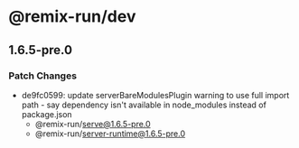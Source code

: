 # @remix-run/dev

## 1.6.5-pre.0

### Patch Changes

- de9fc0599: update serverBareModulesPlugin warning to use full import path - say dependency isn't available in node_modules instead of package.json
  - @remix-run/serve@1.6.5-pre.0
  - @remix-run/server-runtime@1.6.5-pre.0
